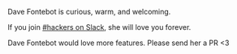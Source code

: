 Dave Fontebot is curious, warm, and welcoming. 

If you join [#hackers on Slack](http://hackathons.com), she will love you forever.

Dave Fontebot would love more features. Please send her a PR <3
